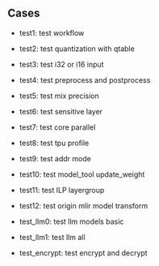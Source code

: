 ## Cases


* test1:         test workflow

* test2:         test quantization with qtable

* test3:         test i32 or i16 input

* test4:         test preprocess and postprocess

* test5:         test mix precision

* test6:         test sensitive layer

* test7:         test core parallel

* test8:         test tpu profile

* test9:         test addr mode

* test10:        test model_tool update_weight

* test11:        test ILP layergroup

* test12:        test origin mlir model transform

* test_llm0:     test llm models basic

* test_llm1:     test llm all

* test_encrypt:  test encrypt and decrypt
